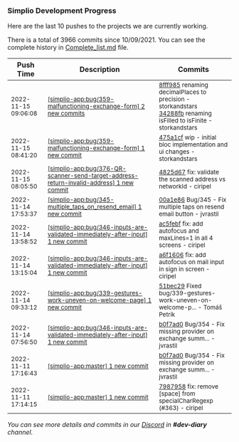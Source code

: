 
### Simplio Development Progress

Here are the last 10 pushes to the projects we are currently working.

There is a total of 3966 commits since 10/09/2021. You can see the complete history in
 [Complete_list.md](Complete_list.md) file.

| Push Time | Description | Commits |
| --- | --- | --- |
| <sub>2022-11-15 09:06:08</sub> | <sub>[[simplio-app:bug/359\-malfunctioning\-exchange\-form] 2 new commits](https://github.com/SimplioOfficial/simplio-app/compare/475a1cff8edf...34288fb96cec)</sub> | <sub>[8fff985](https://github.com/SimplioOfficial/simplio-app/commit/8fff98598a5331fde3e3f65ea94bce4f41b344f1) renaming decimalPlaces to precision - storkandstars<br>[34288fb](https://github.com/SimplioOfficial/simplio-app/commit/34288fb96cec9d380b94c81f95fc89a1ffc75d2b) renaming isFilled to isFinite - storkandstars</sub> |
| <sub>2022-11-15 08:41:20</sub> | <sub>[[simplio-app:bug/359\-malfunctioning\-exchange\-form] 1 new commit](https://github.com/SimplioOfficial/simplio-app/commit/475a1cff8edf94dc8bd020af433fd4bd87620ac3)</sub> | <sub>[475a1cf](https://github.com/SimplioOfficial/simplio-app/commit/475a1cff8edf94dc8bd020af433fd4bd87620ac3) wip - initial bloc implementation and ui changes - storkandstars</sub> |
| <sub>2022-11-15 08:05:50</sub> | <sub>[[simplio-app:bug/376\-QR\-scanner\-send\-target\-address\-return\-invalid\-address] 1 new commit](https://github.com/SimplioOfficial/simplio-app/commit/4825d67b3b712d7be212d9b024953be2212dbaf6)</sub> | <sub>[4825d67](https://github.com/SimplioOfficial/simplio-app/commit/4825d67b3b712d7be212d9b024953be2212dbaf6) fix: validate the scanned address vs networkId - ciripel</sub> |
| <sub>2022-11-14 17:53:37</sub> | <sub>[[simplio-app:bug/345\-multiple\_taps\_on\_resend\_email] 1 new commit](https://github.com/SimplioOfficial/simplio-app/commit/00a1e86a5640f780c962c7e3f14a402f05889738)</sub> | <sub>[00a1e86](https://github.com/SimplioOfficial/simplio-app/commit/00a1e86a5640f780c962c7e3f14a402f05889738) Bug/345 - Fix multiple taps on resend email button - jvrastil</sub> |
| <sub>2022-11-14 13:58:52</sub> | <sub>[[simplio-app:bug/346\-inputs\-are\-validated\-immediately\-after\-input] 1 new commit](https://github.com/SimplioOfficial/simplio-app/commit/ac5febfd4e9367e52bcdf2fb87039da6c22ab1f2)</sub> | <sub>[ac5febf](https://github.com/SimplioOfficial/simplio-app/commit/ac5febfd4e9367e52bcdf2fb87039da6c22ab1f2) fix: add autofocus and maxLines=1 in all 4 screens - ciripel</sub> |
| <sub>2022-11-14 13:15:04</sub> | <sub>[[simplio-app:bug/346\-inputs\-are\-validated\-immediately\-after\-input] 1 new commit](https://github.com/SimplioOfficial/simplio-app/commit/a6f16064e6bf074d9d7a0669403f28c638d6d7ac)</sub> | <sub>[a6f1606](https://github.com/SimplioOfficial/simplio-app/commit/a6f16064e6bf074d9d7a0669403f28c638d6d7ac) fix: add autofocus on mail input in sign in screen - ciripel</sub> |
| <sub>2022-11-14 09:33:12</sub> | <sub>[[simplio-app:bug/339\-gestures\-work\-uneven\-on\-welcome\-page] 1 new commit](https://github.com/SimplioOfficial/simplio-app/commit/51bec295e79badc47fef80058245d89274ec4af0)</sub> | <sub>[51bec29](https://github.com/SimplioOfficial/simplio-app/commit/51bec295e79badc47fef80058245d89274ec4af0) Fixed bug/339-gestures-work-uneven-on-welcome-p... - Tomáš Petrík</sub> |
| <sub>2022-11-14 07:56:50</sub> | <sub>[[simplio-app:bug/346\-inputs\-are\-validated\-immediately\-after\-input] 1 new commit](https://github.com/SimplioOfficial/simplio-app/commit/b0f7ad07415af08062050d6dab0e74e8b3021859)</sub> | <sub>[b0f7ad0](https://github.com/SimplioOfficial/simplio-app/commit/b0f7ad07415af08062050d6dab0e74e8b3021859) Bug/354 - Fix missing provider on exchange summ... - jvrastil</sub> |
| <sub>2022-11-11 17:16:43</sub> | <sub>[[simplio-app:master] 1 new commit](https://github.com/SimplioOfficial/simplio-app/commit/b0f7ad07415af08062050d6dab0e74e8b3021859)</sub> | <sub>[b0f7ad0](https://github.com/SimplioOfficial/simplio-app/commit/b0f7ad07415af08062050d6dab0e74e8b3021859) Bug/354 - Fix missing provider on exchange summ... - jvrastil</sub> |
| <sub>2022-11-11 17:14:15</sub> | <sub>[[simplio-app:master] 1 new commit](https://github.com/SimplioOfficial/simplio-app/commit/79879583af4fe9e5e2bbfea00a0be97696c0e8fa)</sub> | <sub>[7987958](https://github.com/SimplioOfficial/simplio-app/commit/79879583af4fe9e5e2bbfea00a0be97696c0e8fa) fix: remove [space] from specialCharRegexp (#363) - ciripel</sub> |

_You can see more details and commits in our [Discord](https://discord.gg/aKhjuwZmdP) in **#dev-diary** channel._
